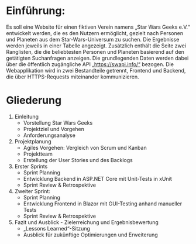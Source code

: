# Einführung:
Es soll eine Website für einen fiktiven Verein namens „Star Wars Geeks e.V.“ entwickelt werden, die es den Nutzern ermöglicht, gezielt nach Personen und Planeten aus dem Star-Wars-Universum zu suchen. Die Ergebnisse werden jeweils in einer Tabelle angezeigt. Zusätzlich enthält die Seite zwei Ranglisten, die die beliebtesten Personen und Planeten basierend auf den getätigten Suchanfragen anzeigen.
Die grundlegenden Daten werden dabei über die öffentlich zugängliche API „https://swapi.info/“ bezogen.
Die Webapplikation wird in zwei Bestandteile getrennt, Frontend und Backend, die über HTTPS-Requests miteinander kommunizieren.
 
# Gliederung
1. Einleitung
	- Vorstellung Star Wars Geeks
 	- Projektziel und Vorgehen 	
	- Anforderungsanalyse
2. Projektplanung
	- Agiles Vorgehen: Vergleich von Scrum und Kanban
	- Projektteam
	- Erstellung der User Stories und des Backlogs
3. Erster Sprints   
	- Sprint Planning 
	- Entwicklung Backend in ASP.NET Core mit Unit-Tests in xUnit
	- Sprint Review & Retrospektive
4. Zweiter Sprint:
	- Sprint Planning
	- Entwicklung Frontend in Blazor mit GUI-Testing anhand manueller Tests
	- Sprint Review & Retrospektive
4. Fazit und Ausblick
       	- Zielerreichung und Ergebnisbewertung 	
	- „Lessons Learned“-Sitzung 
	- Ausblick für zukünftige Optimierungen und Erweiterung
